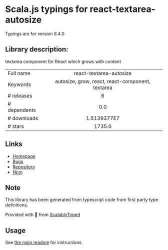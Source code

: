 
# Scala.js typings for react-textarea-autosize

Typings are for version 8.4.0

## Library description:
textarea component for React which grows with content

|                    |                 |
| ------------------ | :-------------: |
| Full name          | react-textarea-autosize |
| Keywords           | autosize, grow, react, react-component, textarea |
| # releases         | 6 |
| # dependents       | 0.0 |
| # downloads        | 1.5139377E7 |
| # stars            | 1735.0 |

## Links
- [Homepage](https://github.com/Andarist/react-textarea-autosize#readme)
- [Bugs](https://github.com/Andarist/react-textarea-autosize/issues)
- [Repository](https://github.com/Andarist/react-textarea-autosize)
- [Npm](https://www.npmjs.com/package/react-textarea-autosize)
    


## Note
This library has been generated from typescript code from first party type definitions.

Provided with :purple_heart: from [ScalablyTyped](https://github.com/oyvindberg/ScalablyTyped)

## Usage
See [the main readme](../../readme.md) for instructions.


